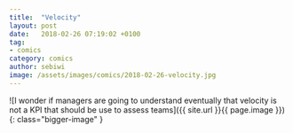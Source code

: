 ```yaml
---
title:  "Velocity"
layout: post
date:   2018-02-26 07:19:02 +0100
tag:
- comics
category: comics
author: sebiwi
image: /assets/images/comics/2018-02-26-velocity.jpg
---
```


![I wonder if managers are going to understand eventually that velocity is not a KPI that should be use to assess teams]({{ site.url }}{{ page.image }}){: class="bigger-image" }
